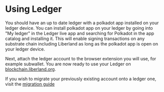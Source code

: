 # Using Ledger

You should have an up to date ledger with a polkadot app installed on your ledger device.
You can install polkadot app on your ledger by going into "My ledger" in the Ledger live app
and searching for Polkadot in the app catalog and installing it. 
This will enable signing transactions on any substrate chain including Liberland as long as the polkadot
app is open on your ledger device.

Next, attach the ledger account to the browser extension you will use, for example subwallet.
You are now ready to use your Ledger on [blockchain.liberland.org](https://blockchain.liberland.org/liberland-login).

If you wish to migrate your previously existing account onto a ledger one, 
visit the [migration guide](./account-migration.md)
